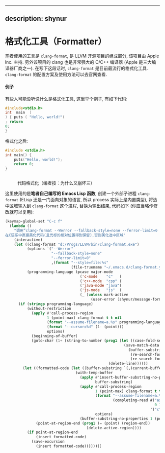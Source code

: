 <!-- MIT License

     Copyright (c) 2023 谢骐 <https://github.com/shynur>

     Permission is hereby granted, free of charge, to any person obtaining a copy
     of this software and associated documentation files (the "Software"), to deal
     in the Software without restriction, including without limitation the rights
     to use, copy, modify, merge, publish, distribute, sublicense, and/or sell
     copies of the Software, and to permit persons to whom the Software is
     furnished to do so, subject to the following conditions:

     The above copyright notice and this permission notice shall be included in all
     copies or substantial portions of the Software.

     THE SOFTWARE IS PROVIDED "AS IS", WITHOUT WARRANTY OF ANY KIND, EXPRESS OR
     IMPLIED, INCLUDING BUT NOT LIMITED TO THE WARRANTIES OF MERCHANTABILITY,
     FITNESS FOR A PARTICULAR PURPOSE AND NONINFRINGEMENT. IN NO EVENT SHALL THE
     AUTHORS OR COPYRIGHT HOLDERS BE LIABLE FOR ANY CLAIM, DAMAGES OR OTHER
     LIABILITY, WHETHER IN AN ACTION OF CONTRACT, TORT OR OTHERWISE, ARISING FROM,
     OUT OF OR IN CONNECTION WITH THE SOFTWARE OR THE USE OR OTHER DEALINGS IN THE
     SOFTWARE.
-->

---
description: shynur
---

# 格式化工具（Formatter）

笔者使用的工具是 `clang-format`, 是 LLVM 开源项目的组成部分, 该项目由 Apple Inc. 主持. 另外该项目的 clang 也是非常强大的 C/C++ 编译器 (Apple 是三大编译器厂商之一). 在写下这段话时, `clang-format` 是目前最流行的格式化工具. `clang-format` 的配置方案及使用方法可以去官网查看.

#### 例子

有些人可能没听说什么是格式化工具, 这里举个例子, 有如下代码:

```c
#include<stdio.h>
int  main  (
) { puts ( "Hello, world!")
; return
0;
}
```

格式化之后:

```c
#include <stdio.h>
int main() {
    puts("Hello, world!");
    return 0;
}
```

<figure><img src="../../../../.gitbook/assets/formatting-code.gif" alt=""><figcaption><p>代码格式化（编者按：为什么又崩坏三）</p></figcaption></figure>

这里使用的是**笔者自己编写的 Emacs Lisp 函数**, 创建一个外部子进程 `clang-format` (ELisp 还是一门面向对象的语言, 所以 process 实际上是内置类型), 将选中区域输入到 `clang-format` 这个进程, 替换为输出结果, 代码如下 (你应当略作修改就可以复用):

```lisp
(keymap-global-set "C-c f"
  (lambda ()
    "调用“clang-format --Werror --fallback-style=none --ferror-limit=0 --style=file:~/.emacs.d/clang-format.yaml”.
在C语系中直接美化代码(且光标的相对位置得到保留),否则美化选中区域"
    (interactive)
    (let ((clang-format "d:/Progs/LLVM/bin/clang-format.exe")
          (options `("--Werror"
                     "--fallback-style=none"
                     "--ferror-limit=0"
                     ,(format "--style=file:%s"
                              (file-truename "~/.emacs.d/clang-format.yaml"))))
          (programming-language (pcase major-mode
                                  ('c-mode    "c"   )
                                  ('c++-mode  "cpp" )
                                  ('java-mode "java")
                                  ('js-mode   "js"  )
                                  (_ (unless mark-active
                                       (user-error (shynur/message-format "无法使用“clang-format”处理当前语言")))))))
      (if (stringp programming-language)
          (without-restriction
            (apply #'call-process-region
                   1 (point-max) clang-format t t nil
                   (format "--assume-filename=a.%s" programming-language)
                   (format "--cursor=%d" (1- (point)))
                   options)
            (beginning-of-buffer)
            (goto-char (1+ (string-to-number (prog1 (let ((case-fold-search nil))
                                                      (save-match-data
                                                        (buffer-substring-no-properties
                                                         (re-search-forward "\\`[[:blank:]]*{[[:blank:]]*\"Cursor\":[[:blank:]]*")
                                                         (re-search-forward "[[:digit:]]+"))))
                                               (delete-line))))))
        (let ((formatted-code (let ((buffer-substring `(,(current-buffer) ,(region-beginning) ,(region-end))))
                                (with-temp-buffer
                                  (apply #'insert-buffer-substring-no-properties
                                         buffer-substring)
                                  (apply #'call-process-region
                                         1 (point-max) clang-format t t nil
                                         (format "--assume-filename=a.%s"
                                                 (completing-read #("assume language: "
                                                                    0 16 (face italic))
                                                                  '("c" "cpp" "java" "js" "json" "cs")))
                                         options)
                                  (buffer-substring-no-properties 1 (point-max)))))
              (point-at-region-end (prog1 (= (point) (region-end))
                                     (delete-active-region))))
          (if point-at-region-end
              (insert formatted-code)
            (save-excursion
              (insert formatted-code))))))))
```

<!-- Local Variables: -->
<!-- coding: utf-8-unix -->
<!-- End: -->
